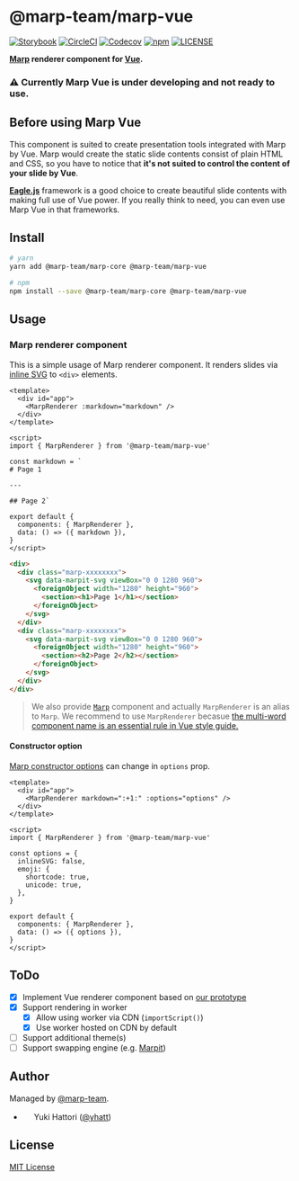 # @marp-team/marp-vue

[![Storybook](https://raw.githubusercontent.com/storybooks/brand/master/badge/badge-storybook.svg?sanitize=true)](https://marp-vue.netlify.com/)
[![CircleCI](https://img.shields.io/circleci/project/github/marp-team/marp-vue/master.svg?style=flat-square&logo=circleci)](https://circleci.com/gh/marp-team/marp-vue/)
[![Codecov](https://img.shields.io/codecov/c/github/marp-team/marp-vue/master.svg?style=flat-square&logo=codecov)](https://codecov.io/gh/marp-team/marp-vue)
[![npm](https://img.shields.io/npm/v/@marp-team/marp-vue.svg?style=flat-square&logo=npm)](https://www.npmjs.com/package/@marp-team/marp-vue)
[![LICENSE](https://img.shields.io/github/license/marp-team/marp-vue.svg?style=flat-square)](./LICENSE)

**[Marp](https://marp.app) renderer component for [Vue].**

### :warning: Currently Marp Vue is under developing and not ready to use.

[vue]: https://jp.vuejs.org/index.html

## Before using Marp Vue

This component is suited to create presentation tools integrated with Marp by Vue. Marp would create the static slide contents consist of plain HTML and CSS, so you have to notice that **it's not suited to control the content of your slide by Vue**.

**[Eagle.js]** framework is a good choice to create beautiful slide contents with making full use of Vue power. If you really think to need, you can even use Marp Vue in that frameworks.

[eagle.js]: https://github.com/zulko/eagle.js/

## Install

```bash
# yarn
yarn add @marp-team/marp-core @marp-team/marp-vue

# npm
npm install --save @marp-team/marp-core @marp-team/marp-vue
```

## Usage

### Marp renderer component

This is a simple usage of Marp renderer component. It renders slides via [inline SVG](https://marpit.marp.app/inline-svg) to `<div>` elements.

```vue
<template>
  <div id="app">
    <MarpRenderer :markdown="markdown" />
  </div>
</template>

<script>
import { MarpRenderer } from '@marp-team/marp-vue'

const markdown = `
# Page 1

---

## Page 2`

export default {
  components: { MarpRenderer },
  data: () => ({ markdown }),
}
</script>
```

```html
<div>
  <div class="marp-xxxxxxxx">
    <svg data-marpit-svg viewBox="0 0 1280 960">
      <foreignObject width="1280" height="960">
        <section><h1>Page 1</h1></section>
      </foreignObject>
    </svg>
  </div>
  <div class="marp-xxxxxxxx">
    <svg data-marpit-svg viewBox="0 0 1280 960">
      <foreignObject width="1280" height="960">
        <section><h2>Page 2</h2></section>
      </foreignObject>
    </svg>
  </div>
</div>
```

> We also provide [`Marp`](./src/Marp.tsx) component and actually `MarpRenderer` is an alias to `Marp`. We recommend to use `MarpRenderer` becasue [the multi-word component name is an essential rule in Vue style guide.](https://vuejs.org/v2/style-guide/index.html#Multi-word-component-names-essential)

#### Constructor option

[Marp constructor options](https://github.com/marp-team/marp-core#constructor-options) can change in `options` prop.

```vue
<template>
  <div id="app">
    <MarpRenderer markdown=":+1:" :options="options" />
  </div>
</template>

<script>
import { MarpRenderer } from '@marp-team/marp-vue'

const options = {
  inlineSVG: false,
  emoji: {
    shortcode: true,
    unicode: true,
  },
}

export default {
  components: { MarpRenderer },
  data: () => ({ options }),
}
</script>
```

## ToDo

- [x] Implement Vue renderer component based on [our prototype](https://codesandbox.io/s/2x994l3roj)
- [x] Support rendering in worker
  - [x] Allow using worker via CDN (`importScript()`)
  - [x] Use worker hosted on CDN by default
- [ ] Support additional theme(s)
- [ ] Support swapping engine (e.g. [Marpit](https://github.com/marp-team/marpit))

## Author

Managed by [@marp-team](https://github.com/marp-team).

- <img src="https://github.com/yhatt.png" width="16" height="16"/> Yuki Hattori ([@yhatt](https://github.com/yhatt))

## License

[MIT License](LICENSE)
